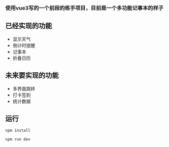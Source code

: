 ### 使用vue3写的一个前段的练手项目，目前是一个多功能记事本的样子

## 已经实现的功能
+ 显示天气
+ 倒计时提醒
+ 记事本
+ 折叠日历

## 未来要实现的功能
+ 多界面跳转
+ 打卡签到
+ 统计数据

## 运行
`npm install`

`npm run dev`
